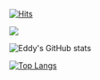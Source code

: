 [![Hits](https://hits.seeyoufarm.com/api/count/incr/badge.svg?url=https%3A%2F%2Fgithub.com%2FJUNY0110&count_bg=%2379C83D&title_bg=%23555555&icon=&icon_color=%23E7E7E7&title=hits&edge_flat=false)](https://hits.seeyoufarm.com)


<img src = "https://img.shields.io/badge/<iOS>-<Swift>-<#F05138>">

![Eddy's GitHub stats](https://github-readme-stats.vercel.app/api?username=JUNY0110&bg_color=30,e96443,904e95&title_color=fff&text_color=fff)

[![Top Langs](https://github-readme-stats.vercel.app/api/top-langs/?username=JUNY0110&layout=compact&custom_title=My&nbsp;Language&nbsp;⌨️&bg_color=30,e96443,904e95&title_color=fff&text_color=fff)](https://github.com/anuraghazra/github-readme-stats)

<!--
**JUNY0110/JUNY0110** is a ✨ _special_ ✨ repository because its `README.md` (this file) appears on your GitHub profile.

Here are some ideas to get you started:

- 🔭 I’m currently working on ...
- 🌱 I’m currently learning ...
- 👯 I’m looking to collaborate on ...
- 🤔 I’m looking for help with ...
- 💬 Ask me about ...
- 📫 How to reach me: ...
- 😄 Pronouns: ...
- ⚡ Fun fact: ...
-->
